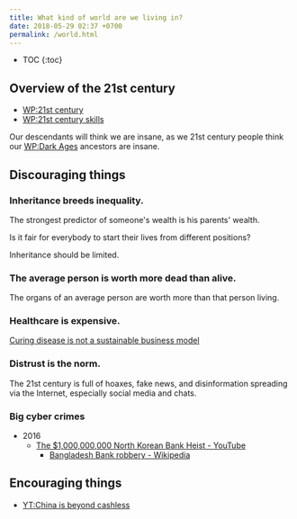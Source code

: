 ```yaml
---
title: What kind of world are we living in?
date: 2018-05-29 02:37 +0700
permalink: /world.html
---
```


- TOC
{:toc}

## Overview of the 21st century

- [WP:21st century](https://en.wikipedia.org/wiki/21st_century)
- [WP:21st century skills](https://en.wikipedia.org/wiki/21st_century_skills)

Our descendants will think we are insane, as we 21st century people think our
[WP:Dark Ages](https://en.wikipedia.org/wiki/Dark_Ages_(historiography))
ancestors are insane.

## Discouraging things

### Inheritance breeds inequality.

The strongest predictor of someone's wealth is his parents' wealth.

Is it fair for everybody to start their lives from different positions?

Inheritance should be limited.

### The average person is worth more dead than alive.

The organs of an average person are worth more than that person living.

### Healthcare is expensive.

[Curing disease is not a sustainable business model](https://arstechnica.com/tech-policy/2018/04/curing-disease-not-a-sustainable-business-model-goldman-sachs-analysts-say/)

### Distrust is the norm.

The 21st century is full of hoaxes, fake news, and disinformation spreading via the Internet,
especially social media and chats.

### Big cyber crimes

- 2016
    - [The $1,000,000,000 North Korean Bank Heist - YouTube](https://www.youtube.com/watch?v=Usu9z0feHug)
        - [Bangladesh Bank robbery - Wikipedia](https://en.wikipedia.org/wiki/Bangladesh_Bank_robbery)

## Encouraging things

- [YT:China is beyond cashless](https://www.youtube.com/watch?v=gysKE3POUv0)
